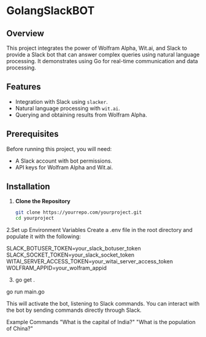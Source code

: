 # GolangSlackBOT

## Overview
This project integrates the power of Wolfram Alpha, Wit.ai, and Slack to provide a Slack bot that can answer complex queries using natural language processing. It demonstrates using Go for real-time communication and data processing.

## Features
- Integration with Slack using `slacker`.
- Natural language processing with `wit.ai`.
- Querying and obtaining results from Wolfram Alpha.

## Prerequisites
Before running this project, you will need:
- A Slack account with bot permissions.
- API keys for Wolfram Alpha and Wit.ai.

## Installation

1. **Clone the Repository**
   ```bash
   git clone https://yourrepo.com/yourproject.git
   cd yourproject

2.Set up Environment Variables Create a .env file in the root directory and populate it with the following:


SLACK_BOTUSER_TOKEN=your_slack_botuser_token
SLACK_SOCKET_TOKEN=your_slack_socket_token
WITAI_SERVER_ACCESS_TOKEN=your_witai_server_access_token
WOLFRAM_APPID=your_wolfram_appid

3. go get .


go run main.go

This will activate the bot, listening to Slack commands. You can interact with the bot by sending commands directly through Slack.

Example Commands
"What is the capital of India?"
"What is the population of China?"
